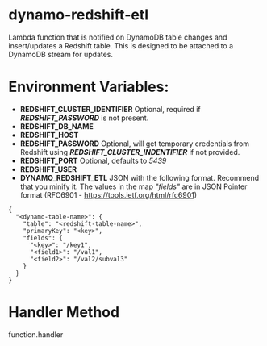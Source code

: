 # dynamo-redshift-etl
Lambda function that is notified on DynamoDB table changes and insert/updates a Redshift table. This is designed to be attached to a DynamoDB stream for updates.

# Environment Variables:
- **REDSHIFT_CLUSTER_IDENTIFIER** Optional, required if _**REDSHIFT_PASSWORD**_ is not present.
- **REDSHIFT_DB_NAME**
- **REDSHIFT_HOST**
- **REDSHIFT_PASSWORD** Optional, will get temporary credentials from Redshift using _**REDSHIFT_CLUSTER_INDENTIFIER**_ if not provided.
- **REDSHIFT_PORT** Optional, defaults to _5439_
- **REDSHIFT_USER**
- **DYNAMO_REDSHIFT_ETL** JSON with the following format. Recommend that you minify it. The values in the map _"fields"_ are in JSON Pointer format (RFC6901 - https://tools.ietf.org/html/rfc6901)
```
{
  "<dynamo-table-name>": {
    "table": "<redshift-table-name>",
    "primaryKey": "<key>",
    "fields": {
      "<key>": "/key1",
      "<field1>": "/val1",
      "<field2>": "/val2/subval3"
    }
  }
}
```



# Handler Method
function.handler


